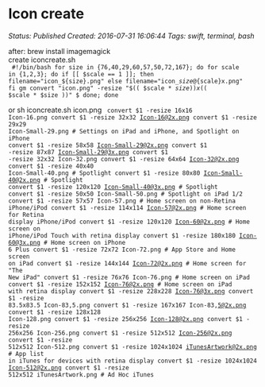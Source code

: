 # Icon create

_Status: Published_
_Created: 2016-07-31 16:06:44_
_Tags: swift, terminal, bash_

after: brew install imagemagick<br />
create iconcreate.sh<br />
<code>
#!/bin/bash
for size in {76,40,29,60,57,50,72,167}; do for scale in {1,2,3}; do
    if [[ $scale == 1 ]]; then
        filename="icon_${size}.png"
    else
        filename="icon_${size}@${scale}x.png"
    fi
    gm convert "icon.png" -resize "$(( $scale * $size ))x$(( $scale * $size ))" $
done; done
</code>

or
sh iconcreate.sh icon.png
<code>
convert $1 -resize 16x16      Icon-16.png
convert $1 -resize 32x32      Icon-16@2x.png
convert $1 -resize 29x29      Icon-Small-29.png          # Settings on iPad and iPhone, and Spotlight on iPhone
convert $1 -resize 58x58      Icon-Small-29@2x.png
convert $1 -resize 87x87      Icon-Small-29@3x.png
convert $1 -resize 32x32      Icon-32.png
convert $1 -resize 64x64      Icon-32@2x.png
convert $1 -resize 40x40      Icon-Small-40.png       # Spotlight
convert $1 -resize 80x80      Icon-Small-40@2x.png       # Spotlight
convert $1 -resize 120x120    Icon-Small-40@3x.png       # Spotlight
convert $1 -resize 50x50      Icon-Small-50.png       # Spotlight on iPad 1/2
convert $1 -resize 57x57      Icon-57.png                # Home screen on non-Retina iPhone/iPod
convert $1 -resize 114x114    Icon-57@2x.png             # Home screen for Retina display iPhone/iPod
convert $1 -resize 120x120    Icon-60@2x.png          # Home screen on iPhone/iPod Touch with retina display
convert $1 -resize 180x180    Icon-60@3x.png          # Home screen on iPhone 6 Plus
convert $1 -resize 72x72      Icon-72.png             # App Store and Home screen on iPad
convert $1 -resize 144x144    Icon-72@2x.png          # Home screen for "The New iPad"
convert $1 -resize 76x76      Icon-76.png             # Home screen on iPad
convert $1 -resize 152x152    Icon-76@2x.png          # Home screen on iPad with retina display
convert $1 -resize 228x228    Icon-76@3x.png
convert $1 -resize 83.5x83.5  Icon-83,5.png
convert $1 -resize 167x167    Icon-83,5@2x.png
convert $1 -resize 128x128    Icon-128.png
convert $1 -resize 256x256    Icon-128@2x.png
convert $1 -resize 256x256    Icon-256.png
convert $1 -resize 512x512    Icon-256@2x.png
convert $1 -resize 512x512    Icon-512.png
convert $1 -resize 1024x1024  iTunesArtwork@2x.png   # App list in iTunes for devices with retina display
convert $1 -resize 1024x1024  Icon-512@2x.png
convert $1 -resize 512x512    iTunesArtwork.png       # Ad Hoc iTunes
</code>
